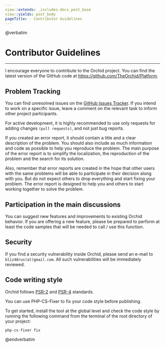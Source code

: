 ```yaml
---
view::extends: _includes.docs_post_base
view::yields: post_body
pageTitle: - Contributor Guidelines
---
```

@verbatim
# Contributor Guidelines
----------

I encourage everyone to contribute to the Orchid project.
You can find the latest version of the GitHub code at <https://github.com/TheOrchid/Platform>.

## Problem Tracking

You can find unresolved issues on the [GitHub Issues Tracker](https://github.com/TheOrchid/Platform/issues).
If you intend to work on a specific issue, leave a comment on the relevant task to inform other project participants.


For active development, it is highly recommended to use only requests for adding changes `(pull requests)`, and not just bug reports.

If you created an error report, it should contain a title and a clear description of the problem.
You should also include as much information and code as possible to help you reproduce the problem.
The main purpose of the error report is to simplify the localization, the reproduction of the problem and the search for its solution.

Also, remember that error reports are created in the hope that other users with the same problems will be able to participate in their decision along with you.
But do not expect others to drop everything and start fixing your problem. The error report is designed to help you and others to start working together to solve the problem.



## Participation in the main discussions

You can suggest new features and improvements to existing Orchid behavior.
If you are offering a new feature, please be prepared to perform at least the code samples that will be needed to call / use this function.


## Security

If you find a security vulnerability inside Orchid, please send an e-mail to `bliz48rus(at)gmail.com`.
All such vulnerabilities will be immediately reviewed.




## Code writing style

Orchid follows [PSR-2](https://github.com/php-fig/fig-standards/blob/master/accepted/PSR-2-coding-style-guide-meta.md) and [PSR-4](Https://github.com/php-fig/fig-standards/blob/master/accepted/PSR-4-autoloader.md) standards.


You can use PHP-CS-Fixer to fix your code style before publishing.

To get started, install the tool at the global level and check the code style by running the following command from the terminal of the root directory of your project:

````php
php-cs-fixer fix
````

@endverbatim
